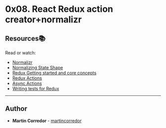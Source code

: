 # 0x08. React Redux action creator+normalizr

## Resources:books:
Read or watch:
* [Normalizr](https://intranet.hbtn.io/rltoken/ilkN2Xj-UhNXKI9XtD1RAw)
* [Normalizing State Shape](https://intranet.hbtn.io/rltoken/9ZkunkJIqesFiNjkQlz6Jg)
* [Redux Getting started and core concepts](https://intranet.hbtn.io/rltoken/4IIe_EF8N2HbhCnEXInBmQ)
* [Redux Actions](https://intranet.hbtn.io/rltoken/2lCq2kAJiaC8cucW1XM8nA)
* [Async Actions](https://intranet.hbtn.io/rltoken/DHXFKXtH89ZumjdzHdiIEw)
* [Writing tests for Redux](https://intranet.hbtn.io/rltoken/qdg0DjuN0v3KcNDUsJwH1Q)


---

## Author
* **Martin Corredor** - [martincorredor](https://github.com/martincorredor)
